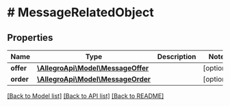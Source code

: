 # # MessageRelatedObject

## Properties

Name | Type | Description | Notes
------------ | ------------- | ------------- | -------------
**offer** | [**\AllegroApi\Model\MessageOffer**](MessageOffer.md) |  | [optional]
**order** | [**\AllegroApi\Model\MessageOrder**](MessageOrder.md) |  | [optional]

[[Back to Model list]](../../README.md#models) [[Back to API list]](../../README.md#endpoints) [[Back to README]](../../README.md)
